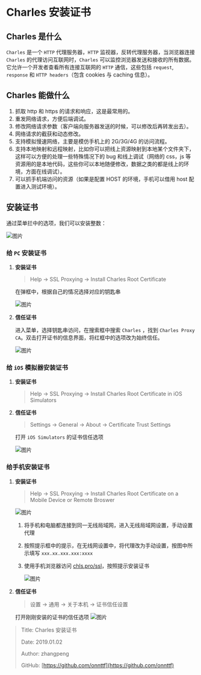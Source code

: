 # Charles 安装证书

## Charles 是什么

`Charles` 是一个 `HTTP` 代理服务器，`HTTP` 监视器，反转代理服务器，当浏览器连接 `Charles` 的代理访问互联网时，`Charles` 可以监控浏览器发送和接收的所有数据。它允许一个开发者查看所有连接互联网的 `HTTP` 通信，这些包括 `request`, `response` 和 `HTTP headers`（包含 cookies 与 caching 信息）。

## Charles 能做什么

1. 抓取 http 和 https 的请求和响应，这是最常用的。
2. 重发网络请求，方便后端调试。
3. 修改网络请求参数（客户端向服务器发送的时候，可以修改后再转发出去）。
4. 网络请求的截获和动态修改。
5. 支持模拟慢速网络，主要是模仿手机上的 2G/3G/4G 的访问流程。
6. 支持本地映射和远程映射，比如你可以把线上资源映射到本地某个文件夹下，这样可以方便的处理一些特殊情况下的 bug 和线上调试（网络的 css，js 等资源用的是本地代码，这些你可以本地随便修改，数据之类的都是线上的环境，方面在线调试）。
7. 可以抓手机端访问的资源（如果是配置 HOST 的环境，手机可以借用 host 配置进入测试环境）。

## 安装证书

通过菜单拦中的选项，我们可以安装整数：

![图片](https://file.zhangpeng.site/2019/01/02/1.jpg)

### 给 `PC` 安装证书

1. **安装证书**

   > Help -> SSL Proxying -> Install Charles Root Certificate

   在弹框中，根据自己的情况选择对应的钥匙串

   ![图片](https://file.zhangpeng.site/2019/01/02/2.jpg)

2. **信任证书**

   进入菜单，选择钥匙串访问，在搜索框中搜索 `Charles` ，找到 `Charles Proxy CA`。双击打开证书的信息界面，将红框中的选项改为始终信任。

   ![图片](https://file.zhangpeng.site/2019/01/02/3.jpg)

### 给 `iOS` 模拟器安装证书

1. **安装证书**

   > Help -> SSL Proxying -> Install Charles Root Certificate in iOS Simulators

2. **信任证书**

   > Settings -> General -> About -> Certificate Trust Settings

   打开 `iOS Simulators` 的证书信任选项

   ![图片](https://file.zhangpeng.site/2019/01/02/4.jpg)

### 给手机安装证书

1. **安装证书**

   > Help -> SSL Proxying -> Install Charles Root Certificate on a Mobile Device or Remote Broswer

   ![图片](https://file.zhangpeng.site/2019/01/02/5.jpg)

   1. 将手机和电脑都连接到同一无线局域网，进入无线局域网设置，手动设置代理
   2. 按照提示框中的提示，在无线网设置中，将代理改为手动设置，按图中所示填写 `xxx.xx.xxx.xxx:xxxx`
   3. 使用手机浏览器访问 [chls.pro/ssl](https://github.com/onnttf/blog/tree/322c1a6adda8dd6be880c9622823871046e6654b/mac/chls.pro/ssl/README.md)，按照提示安装证书

      ![图片](https://file.zhangpeng.site/2019/01/02/6.jpg)

2. **信任证书**

   > 设置 -> 通用 -> 关于本机 -> 证书信任设置

   打开刚刚安装的证书的信任选项 ![图片](https://file.zhangpeng.site/2019/01/02/7.jpg)

> Title: Charles 安装证书
>
> Date: 2019.01.02
>
> Author: zhangpeng
>
> GitHub: [https://github.com/onnttf](https://github.com/onnttf)
